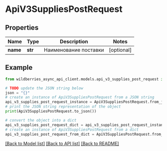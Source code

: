 # ApiV3SuppliesPostRequest


## Properties

Name | Type | Description | Notes
------------ | ------------- | ------------- | -------------
**name** | **str** | Наименование поставки | [optional] 

## Example

```python
from wildberries_async_api_client.models.api_v3_supplies_post_request import ApiV3SuppliesPostRequest

# TODO update the JSON string below
json = "{}"
# create an instance of ApiV3SuppliesPostRequest from a JSON string
api_v3_supplies_post_request_instance = ApiV3SuppliesPostRequest.from_json(json)
# print the JSON string representation of the object
print(ApiV3SuppliesPostRequest.to_json())

# convert the object into a dict
api_v3_supplies_post_request_dict = api_v3_supplies_post_request_instance.to_dict()
# create an instance of ApiV3SuppliesPostRequest from a dict
api_v3_supplies_post_request_from_dict = ApiV3SuppliesPostRequest.from_dict(api_v3_supplies_post_request_dict)
```
[[Back to Model list]](../README.md#documentation-for-models) [[Back to API list]](../README.md#documentation-for-api-endpoints) [[Back to README]](../README.md)


